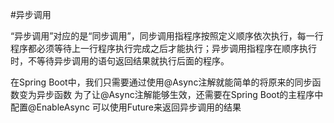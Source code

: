 #异步调用

“异步调用”对应的是“同步调用”，同步调用指程序按照定义顺序依次执行，每一行程序都必须等待上一行程序执行完成之后才能执行；异步调用指程序在顺序执行时，不等待异步调用的语句返回结果就执行后面的程序。

在Spring Boot中，我们只需要通过使用@Async注解就能简单的将原来的同步函数变为异步函数
为了让@Async注解能够生效，还需要在Spring Boot的主程序中配置@EnableAsync
可以使用Future<T>来返回异步调用的结果
